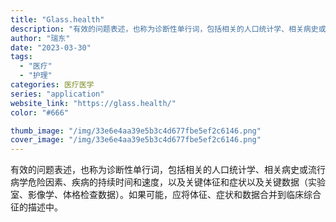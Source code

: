 ```yaml
---
title: "Glass.health"
description: "有效的问题表述，也称为诊断性单行词，包括相关的人口统计学、相关病史或流行病学危险因素、疾病的持续时间和速度，以及关键体征"
author: "瑞东"
date: "2023-03-30"
tags:
  - "医疗"
  - "护理"
categories: 医疗医学
series: "application"
website_link: "https://glass.health/"
color: "#666"

thumb_image: "/img/33e6e4aa39e5b3c4d677fbe5ef2c6146.png"
cover_image: "/img/33e6e4aa39e5b3c4d677fbe5ef2c6146.png"
---
```


有效的问题表述，也称为诊断性单行词，包括相关的人口统计学、相关病史或流行病学危险因素、疾病的持续时间和速度，以及关键体征和症状以及关键数据（实验室、影像学、体格检查数据）。如果可能，应将体征、症状和数据合并到临床综合征的描述中。